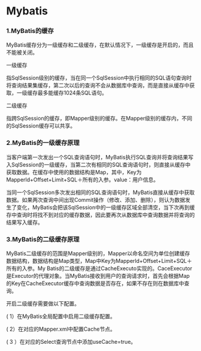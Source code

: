 # Mybatis

### 1.MyBatis的缓存

MyBatis缓存分为一级缓存和二级缓存，在默认情况下，一级缓存是开启的，而且不能被关闭。

一级缓存

指SqlSession级别的缓存，当在同一个SqISession中执行相同的SQL语句查询时将查询结果集缓存，第二次以后的查询不会从数据库中查询，而是直接从缓存中获取，一级缓存最多能缓存1024条SQL语句。

二级缓存

指跨SqlSession的缓存，即Mapper级别的缓存。在Mapper级别的缓存内，不同的SqlSession缓存可以共享。

### 2.MyBatis的一级缓存原理

当客户端第一次发出一个SQL查询语句时，MyBatis执行SQL查询并将查询结果写入SqlSession的一级缓存，当第二次有相同的SQL查询语句时，则直接从缓存中获取数据。在缓存中使用的数据结构是Map，其中，Key为Mapperld+Offset+Limit+SQL＋所有的入参。value：用户信息。

当同一个SqlSession多次发出相同的SQL查询语句时，MyBatis直接从缓存中获取数据。如果两次查询中间出现Commit操作（修改、添加、删除），则认为数据发生了变化，MyBatis会把该SqlSession中的一级缓存区域全部清空，当下次再到缓存中查询时将找不到对应的缓存数据，因此要再次从数据库中查询数据并将查询的结果写入缓存。

### 3.MyBatis的二级缓存原理

MyBatis二级缓存的范围是Mapper级别的，Mapper以命名空间为单位创建缓存数据结构，数据结构是Map类型，Map中Key为Mapperld+Offset+Limit+SQL＋所有的入参。My Batis的二级缓存是通过CacheExecuto实现的。CaceExecutor是Executor的代理对象。当MyBatis接收到用户的查询请求时，首先会根据Map的Key在CacheExecutor缓存中查询数据是否存在，如果不存在则在数据库中查询。

开启二级缓存需要做以下配置。

( 1）在MyBatis全局配置中启用二级缓存配置。

( 2）在对应的Mapper.xml中配置Cache节点。

( 3 ）在对应的Select查询节点中添加useCache=true。